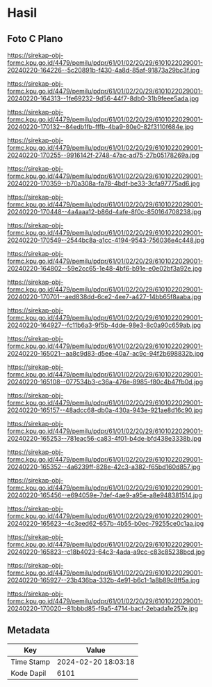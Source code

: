 # Hasil

## Foto C Plano

https://sirekap-obj-formc.kpu.go.id/4479/pemilu/pdpr/61/01/02/20/29/6101022029001-20240220-164226--5c20891b-f430-4a8d-85af-91873a29bc3f.jpg

https://sirekap-obj-formc.kpu.go.id/4479/pemilu/pdpr/61/01/02/20/29/6101022029001-20240220-164313--1fe69232-9d56-44f7-8db0-31b9feee5ada.jpg

https://sirekap-obj-formc.kpu.go.id/4479/pemilu/pdpr/61/01/02/20/29/6101022029001-20240220-170132--84edb1fb-fffb-4ba9-80e0-82f3110f684e.jpg

https://sirekap-obj-formc.kpu.go.id/4479/pemilu/pdpr/61/01/02/20/29/6101022029001-20240220-170255--9916142f-2748-47ac-ad75-27b05178269a.jpg

https://sirekap-obj-formc.kpu.go.id/4479/pemilu/pdpr/61/01/02/20/29/6101022029001-20240220-170359--b70a308a-fa78-4bdf-be33-3cfa97775ad6.jpg

https://sirekap-obj-formc.kpu.go.id/4479/pemilu/pdpr/61/01/02/20/29/6101022029001-20240220-170448--4a4aaa12-b86d-4afe-8f0c-850164708238.jpg

https://sirekap-obj-formc.kpu.go.id/4479/pemilu/pdpr/61/01/02/20/29/6101022029001-20240220-170549--2544bc8a-a1cc-4194-9543-756036e4c448.jpg

https://sirekap-obj-formc.kpu.go.id/4479/pemilu/pdpr/61/01/02/20/29/6101022029001-20240220-164802--59e2cc65-1e48-4bf6-b91e-e0e02bf3a92e.jpg

https://sirekap-obj-formc.kpu.go.id/4479/pemilu/pdpr/61/01/02/20/29/6101022029001-20240220-170701--aed838dd-6ce2-4ee7-a427-14bb65f8aaba.jpg

https://sirekap-obj-formc.kpu.go.id/4479/pemilu/pdpr/61/01/02/20/29/6101022029001-20240220-164927--fc11b6a3-9f5b-4dde-98e3-8c0a90c659ab.jpg

https://sirekap-obj-formc.kpu.go.id/4479/pemilu/pdpr/61/01/02/20/29/6101022029001-20240220-165021--aa8c9d83-d5ee-40a7-ac9c-94f2b698832b.jpg

https://sirekap-obj-formc.kpu.go.id/4479/pemilu/pdpr/61/01/02/20/29/6101022029001-20240220-165108--077534b3-c36a-476e-8985-f80c4b47fb0d.jpg

https://sirekap-obj-formc.kpu.go.id/4479/pemilu/pdpr/61/01/02/20/29/6101022029001-20240220-165157--48adcc68-db0a-430a-943e-921ae8d16c90.jpg

https://sirekap-obj-formc.kpu.go.id/4479/pemilu/pdpr/61/01/02/20/29/6101022029001-20240220-165253--781eac56-ca83-4f01-b4de-bfd438e3338b.jpg

https://sirekap-obj-formc.kpu.go.id/4479/pemilu/pdpr/61/01/02/20/29/6101022029001-20240220-165352--4a6239ff-828e-42c3-a382-f65bd160d857.jpg

https://sirekap-obj-formc.kpu.go.id/4479/pemilu/pdpr/61/01/02/20/29/6101022029001-20240220-165456--e694059e-7def-4ae9-a95e-a8e948381514.jpg

https://sirekap-obj-formc.kpu.go.id/4479/pemilu/pdpr/61/01/02/20/29/6101022029001-20240220-165623--4c3eed62-657b-4b55-b0ec-79255ce0c1aa.jpg

https://sirekap-obj-formc.kpu.go.id/4479/pemilu/pdpr/61/01/02/20/29/6101022029001-20240220-165823--c18b4023-64c3-4ada-a9cc-c83c85238bcd.jpg

https://sirekap-obj-formc.kpu.go.id/4479/pemilu/pdpr/61/01/02/20/29/6101022029001-20240220-165927--23b436ba-332b-4e91-b6c1-1a8b89c8ff5a.jpg

https://sirekap-obj-formc.kpu.go.id/4479/pemilu/pdpr/61/01/02/20/29/6101022029001-20240220-170020--81bbbd85-f9a5-4714-bacf-2ebada1e257e.jpg


## Metadata

| Key        | Value               |
| ---------- | ------------------- |
| Time Stamp | 2024-02-20 18:03:18 |
| Kode Dapil | 6101                |



